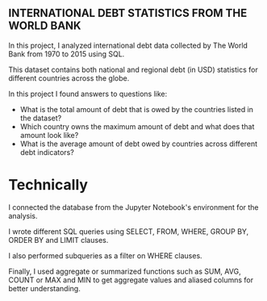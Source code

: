 ## INTERNATIONAL DEBT STATISTICS FROM THE WORLD BANK

In this project, I analyzed international debt data collected by The World Bank from 1970 to 2015 using SQL. 

This dataset contains both national and regional debt (in USD) statistics for different countries across the globe.

In this project I found answers to questions like:

- What is the total amount of debt that is owed by the countries listed in the dataset?
- Which country owns the maximum amount of debt and what does that amount look like?
- What is the average amount of debt owed by countries across different debt indicators?

# Technically 

I connected the database from the Jupyter Notebook's environment for the analysis. 

I wrote different SQL queries using SELECT, FROM, WHERE, GROUP BY, ORDER BY and LIMIT clauses. 

I also performed subqueries as a filter on WHERE clauses. 

Finally, I used aggregate or summarized functions such as SUM, AVG, COUNT or MAX and MIN to get aggregate values and aliased columns for better understanding. 
